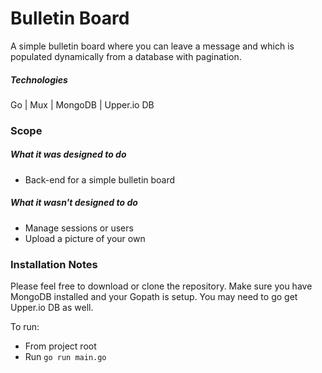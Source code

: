# Bulletin Board
A simple bulletin board where you can leave a message and which is populated dynamically from a database with pagination.

##### Technologies
Go | Mux | MongoDB | Upper.io DB

### Scope
##### What it was designed to do
+ Back-end for a simple bulletin board

##### What it wasn't designed to do
- Manage sessions or users
- Upload a picture of your own

### Installation Notes
Please feel free to download or clone the repository. Make sure you have MongoDB installed and your Gopath is setup. You may need to go get Upper.io DB as well.

To run:
- From project root
- Run `go run main.go`
